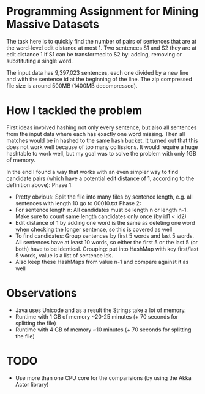 
Programming Assignment for Mining Massive Datasets
==================================================

The task here is to quickly find the number of pairs of sentences that are at the word-level edit distance at most 1. 
Two sentences S1 and S2 they are at edit distance 1 if S1 can be transformed to S2 by: adding, removing or substituting 
a single word.

The input data has 9,397,023 sentences, each one divided by a new line and with the sentence id at the beginning of the 
line. The zip compressed file size is around 500MB (1400MB decompressed).


How I tackled the problem
=========================

First ideas involved hashing not only every sentence, but also all sentences from the input data where each has exactly 
one word missing. Then all matches would be in hashed to the same hash bucket. It turned out that this does not work well
because of too many collissions. It would require a huge hashtable to work well, but my goal was to solve the problem with
only 1GB of memory.

In the end I found a way that works with an even simpler way to find candidate pairs (which have a potential edit distance
of 1, according to the definition above):
Phase 1: 
 * Pretty obvious: Split the file into many files by sentence length, e.g. all sentences with length 10 go to 00010.txt
Phase 2: 
 * For sentence length n: All candidates must be length n or length n-1. Make sure to count same length candidates only once
   (by id1 < id2)
 * Edit distance of 1 by adding one word is the same as deleting one word when checking the longer sentence, so this is
   covered as well
 * To find candidates: Group sentences by first 5 words and last 5 words. All sentences have at least 10 words, so either the
   first 5 or the last 5 (or both) have to be identical. Grouping: put into HashMap with key first/last 5 words, value is a
   list of sentence ids.
 * Also keep these HashMaps from value n-1 and compare against it as well
 

Observations
============
* Java uses Unicode and as a result the Strings take a lot of memory.
* Runtime with 1 GB of memory ~20-25 minutes (+ 70 seconds for splitting the file)
* Runtime with 4 GB of memory ~10 minutes (+ 70 seconds for splitting the file)


TODO
====
* Use more than one CPU core for the comparisions (by using the Akka Actor library)


